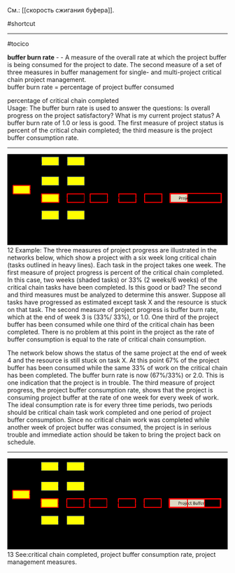 См.: [[скорость сжигания буфера]].

#shortcut




<hr/>

#tocico

<b>buffer burn rate</b> - - A measure of the overall rate at which the project buffer is being consumed for the project to date.  The second measure of a set of three measures in buffer management for single- and multi-project critical chain project management.  
buffer burn rate  =
 percentage of project buffer consumed 















  percentage of critical chain completed   
Usage: The buffer burn rate is used to answer the questions: Is overall progress on the project satisfactory? What is my current project status?  A buffer burn rate of 1.0 or less is good.  The first measure of project status is percent of the critical chain completed; the third measure is the project buffer consumption rate. 
<hr/>
<img src="./tocico_dictionary_2nd_editio-12_1.png"/>
12 
Example:  The three measures of project progress are illustrated in the networks below, which show a project with a six week long critical chain (tasks outlined in heavy lines).  Each task in the project takes one week.  The first measure of project progress is percent of the critical chain completed.  In this case, two weeks (shaded tasks) or 33% (2 weeks/6 weeks) of the critical chain tasks have been completed.  Is this good or bad?  The second and third measures must be analyzed to determine this answer.  Suppose all tasks have progressed as estimated except task X and the resource is stuck on that task.  The second measure of project progress is buffer burn rate, which at the end of week 3 is (33%/ 33%), or 1.0.  One third of the project buffer has been consumed while one third of the critical chain has been completed.  There is no problem at this point in the project as the rate of buffer consumption is equal to the rate of critical chain consumption.

The network below shows the status of the same project at the end of week 4 and the resource is still stuck on task X.  At this point 67% of the project buffer has been consumed while the same 33% of work on the critical chain has been completed.  The buffer burn rate is now (67%/33%) or 2.0.  This is one indication that the project is in trouble.  The third measure of project progress, the project buffer consumption rate, shows that the project is consuming project buffer at the rate of one week for every week of work.  The ideal consumption rate is for every three time periods, two periods should be critical chain task work completed and one period of project buffer consumption.  Since no critical chain work was completed while another week of project buffer was consumed, the project is in serious trouble and immediate action should be taken to bring the project back on schedule.

<hr/>
<img src="./tocico_dictionary_2nd_editio-13_1.png"/>
13 
 See:critical chain completed, project buffer consumption rate, project management measures.




